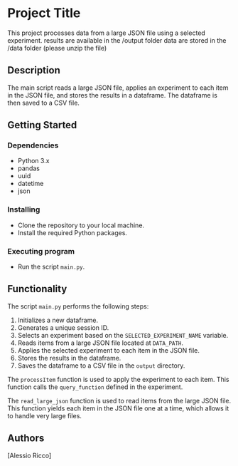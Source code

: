 # Project Title

This project processes data from a large JSON file using a selected experiment.
results are available in the /output folder
data are stored in the /data folder (please unzip the file)

## Description

The main script reads a large JSON file, applies an experiment to each item in the JSON file, and stores the results in a dataframe. The dataframe is then saved to a CSV file.

## Getting Started

### Dependencies

* Python 3.x
* pandas
* uuid
* datetime
* json

### Installing

* Clone the repository to your local machine.
* Install the required Python packages.

### Executing program

* Run the script `main.py`.

## Functionality

The script `main.py` performs the following steps:

1. Initializes a new dataframe.
2. Generates a unique session ID.
3. Selects an experiment based on the `SELECTED_EXPERIMENT_NAME` variable.
4. Reads items from a large JSON file located at `DATA_PATH`.
5. Applies the selected experiment to each item in the JSON file.
6. Stores the results in the dataframe.
7. Saves the dataframe to a CSV file in the `output` directory.

The `processItem` function is used to apply the experiment to each item. This function calls the `query_function` defined in the experiment.

The `read_large_json` function is used to read items from the large JSON file. This function yields each item in the JSON file one at a time, which allows it to handle very large files.

## Authors

[Alessio Ricco]

